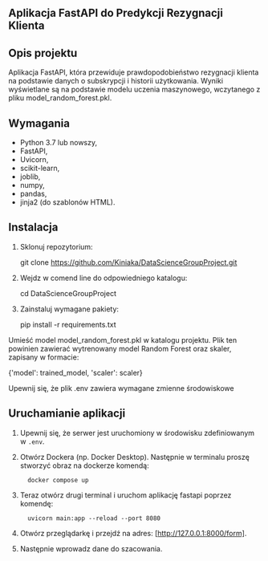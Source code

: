 ## Aplikacja FastAPI do Predykcji Rezygnacji Klienta

## Opis projektu

Aplikacja FastAPI, która przewiduje prawdopodobieństwo rezygnacji klienta na podstawie danych o subskrypcji i historii użytkowania. Wyniki wyświetlane są na podstawie modelu uczenia maszynowego, wczytanego z pliku model_random_forest.pkl.

## Wymagania

- Python 3.7 lub nowszy,
- FastAPI,
- Uvicorn,
- scikit-learn,
- joblib,
- numpy,
- pandas,
- jinja2 (do szablonów HTML).

## Instalacja

1. Sklonuj repozytorium:

   git clone https://github.com/Kiniaka/DataScienceGroupProject.git

2. Wejdz w comend line do odpowiedniego katalogu:

   cd DataScienceGroupProject

3. Zainstaluj wymagane pakiety:

   pip install -r requirements.txt

Umieść model model_random_forest.pkl w katalogu projektu. Plik ten powinien zawierać wytrenowany model Random Forest oraz skaler, zapisany w formacie:

{'model': trained_model, 'scaler': scaler}

Upewnij się, że plik .env zawiera wymagane zmienne środowiskowe

## Uruchamianie aplikacji

1.  Upewnij się, że serwer jest uruchomiony w środowisku zdefiniowanym w `.env`.

2.  Otwórz Dockera (np. Docker Desktop). Następnie w terminalu proszę stworzyć obraz na dockerze komendą:

          docker compose up

3.  Teraz otwórz drugi terminal i uruchom aplikację fastapi poprzez komendę:

          uvicorn main:app --reload --port 8080

4.  Otwórz przeglądarkę i przejdź na adres: [http://127.0.0.1:8000/form].

5.  Następnie wprowadz dane do szacowania.
